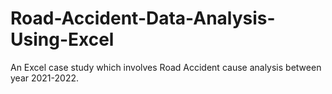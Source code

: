 # Road-Accident-Data-Analysis-Using-Excel
An Excel case study which involves Road Accident cause analysis between year 2021-2022.
